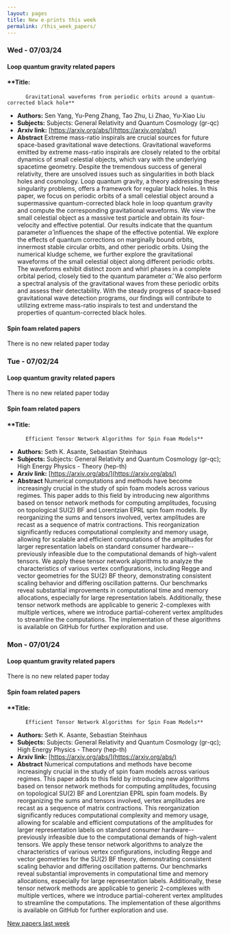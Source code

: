 ```yaml
---
layout: pages
title: New e-prints this week
permalink: /this_week_papers/
---
```




### Wed - 07/03/24

#### Loop quantum gravity related papers

#### **Title:
          Gravitational waveforms from periodic orbits around a quantum-corrected black hole**
 - **Authors:** Sen Yang, Yu-Peng Zhang, Tao Zhu, Li Zhao, Yu-Xiao Liu
 - **Subjects:** Subjects:
General Relativity and Quantum Cosmology (gr-qc)
 - **Arxiv link:** [https://arxiv.org/abs/](https://arxiv.org/abs/)
 - **Abstract**
 Extreme mass-ratio inspirals are crucial sources for future space-based gravitational wave detections. Gravitational waveforms emitted by extreme mass-ratio inspirals are closely related to the orbital dynamics of small celestial objects, which vary with the underlying spacetime geometry. Despite the tremendous success of general relativity, there are unsolved issues such as singularities in both black holes and cosmology. Loop quantum gravity, a theory addressing these singularity problems, offers a framework for regular black holes. In this paper, we focus on periodic orbits of a small celestial object around a supermassive quantum-corrected black hole in loop quantum gravity and compute the corresponding gravitational waveforms. We view the small celestial object as a massive test particle and obtain its four-velocity and effective potential. Our results indicate that the quantum parameter $\hat{\alpha}$ influences the shape of the effective potential. We explore the effects of quantum corrections on marginally bound orbits, innermost stable circular orbits, and other periodic orbits. Using the numerical kludge scheme, we further explore the gravitational waveforms of the small celestial object along different periodic orbits. The waveforms exhibit distinct zoom and whirl phases in a complete orbital period, closely tied to the quantum parameter $\hat{\alpha}$. We also perform a spectral analysis of the gravitational waves from these periodic orbits and assess their detectability. With the steady progress of space-based gravitational wave detection programs, our findings will contribute to utilizing extreme mass-ratio inspirals to test and understand the properties of quantum-corrected black holes. 

#### Spin foam related papers

There is no new related paper today 

### Tue - 07/02/24

#### Loop quantum gravity related papers

There is no new related paper today 

#### Spin foam related papers

#### **Title:
          Efficient Tensor Network Algorithms for Spin Foam Models**
 - **Authors:** Seth K. Asante, Sebastian Steinhaus
 - **Subjects:** Subjects:
General Relativity and Quantum Cosmology (gr-qc); High Energy Physics - Theory (hep-th)
 - **Arxiv link:** [https://arxiv.org/abs/](https://arxiv.org/abs/)
 - **Abstract**
 Numerical computations and methods have become increasingly crucial in the study of spin foam models across various regimes. This paper adds to this field by introducing new algorithms based on tensor network methods for computing amplitudes, focusing on topological SU(2) BF and Lorentzian EPRL spin foam models. By reorganizing the sums and tensors involved, vertex amplitudes are recast as a sequence of matrix contractions. This reorganization significantly reduces computational complexity and memory usage, allowing for scalable and efficient computations of the amplitudes for larger representation labels on standard consumer hardware--previously infeasible due to the computational demands of high-valent tensors. We apply these tensor network algorithms to analyze the characteristics of various vertex configurations, including Regge and vector geometries for the SU(2) BF theory, demonstrating consistent scaling behavior and differing oscillation patterns. Our benchmarks reveal substantial improvements in computational time and memory allocations, especially for large representation labels. Additionally, these tensor network methods are applicable to generic 2-complexes with multiple vertices, where we introduce partial-coherent vertex amplitudes to streamline the computations. The implementation of these algorithms is available on GitHub for further exploration and use. 

### Mon - 07/01/24

#### Loop quantum gravity related papers

There is no new related paper today 

#### Spin foam related papers

#### **Title:
          Efficient Tensor Network Algorithms for Spin Foam Models**
 - **Authors:** Seth K. Asante, Sebastian Steinhaus
 - **Subjects:** Subjects:
General Relativity and Quantum Cosmology (gr-qc); High Energy Physics - Theory (hep-th)
 - **Arxiv link:** [https://arxiv.org/abs/](https://arxiv.org/abs/)
 - **Abstract**
 Numerical computations and methods have become increasingly crucial in the study of spin foam models across various regimes. This paper adds to this field by introducing new algorithms based on tensor network methods for computing amplitudes, focusing on topological SU(2) BF and Lorentzian EPRL spin foam models. By reorganizing the sums and tensors involved, vertex amplitudes are recast as a sequence of matrix contractions. This reorganization significantly reduces computational complexity and memory usage, allowing for scalable and efficient computations of the amplitudes for larger representation labels on standard consumer hardware--previously infeasible due to the computational demands of high-valent tensors. We apply these tensor network algorithms to analyze the characteristics of various vertex configurations, including Regge and vector geometries for the SU(2) BF theory, demonstrating consistent scaling behavior and differing oscillation patterns. Our benchmarks reveal substantial improvements in computational time and memory allocations, especially for large representation labels. Additionally, these tensor network methods are applicable to generic 2-complexes with multiple vertices, where we introduce partial-coherent vertex amplitudes to streamline the computations. The implementation of these algorithms is available on GitHub for further exploration and use. 




[New papers last week]({{site.url}}/archived/weekly/pre-prints/2024/07/01/archived_weekly_papers.html)
